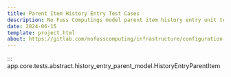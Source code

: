 ```yaml
---
title: Parent Item History Entry Test Cases
description: No Fuss Computings model parent item history entry unit test cases
date: 2024-06-15
template: project.html
about: https://gitlab.com/nofusscomputing/infrastructure/configuration-management/centurion_erp
---
```


::: app.core.tests.abstract.history_entry_parent_model.HistoryEntryParentItem
